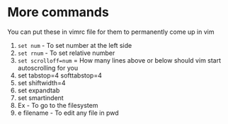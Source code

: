 # More commands
You can put these in vimrc file for them to permanently come up in vim
1. `set num` - To set number at the left side 
2. `set rnum` - To set relative number
3. `set scrolloff=num` = How many lines above or below should vim start autoscrolling for you
4. set tabstop=4 softtabstop=4
5. set shiftwidth=4
6. set expandtab
7. set smartindent
8. Ex - To go to the filesystem
9. e filename - To edit any file in pwd                          


